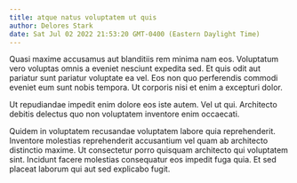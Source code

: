 ```yaml
---
title: atque natus voluptatem ut quis
author: Delores Stark
date: Sat Jul 02 2022 21:53:20 GMT-0400 (Eastern Daylight Time)
---
```

Quasi maxime accusamus aut blanditiis rem minima nam eos. Voluptatum vero voluptas omnis a eveniet nesciunt expedita sed. Et quis odit aut pariatur sunt pariatur voluptate ea vel. Eos non quo perferendis commodi eveniet eum sunt nobis tempora. Ut corporis nisi et enim a excepturi dolor.

 Ut repudiandae impedit enim dolore eos iste autem. Vel ut qui. Architecto debitis delectus quo non voluptatem inventore enim occaecati.

 Quidem in voluptatem recusandae voluptatem labore quia reprehenderit. Inventore molestias reprehenderit accusantium vel quam ab architecto distinctio maxime. Ut consectetur porro quisquam architecto qui voluptatem sint. Incidunt facere molestias consequatur eos impedit fuga quia. Et sed placeat laborum qui aut sed explicabo fugit.